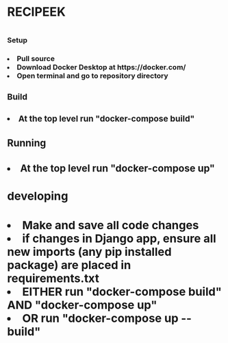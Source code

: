 <h1>RECIPEEK<h1>

<h3>Setup<h3>
<li>Pull source
<li>Download Docker Desktop at https://docker.com/
<li>Open terminal and go to repository directory

<h3>Build<h3>
<li>At the top level run "docker-compose build"

<h3>Running<h3>
<li>At the top level run "docker-compose up"

<h3>developing<h3>
<li>Make and save all code changes
<li>if changes in Django app, ensure all new imports (any pip installed package) are placed in requirements.txt
<li>EITHER run "docker-compose build" AND "docker-compose up"
<li>OR run "docker-compose up --build"
